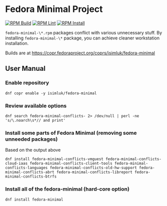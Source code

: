 # Fedora Minimal Project
[![RPM Build](https://github.com/Element104/fedora-minimal/actions/workflows/rpm_build.yaml/badge.svg)](https://github.com/Element104/fedora-minimal/actions/workflows/rpm_build.yaml)
[![RPM Lint](https://github.com/Element104/fedora-minimal/actions/workflows/rpmlint.yml/badge.svg)](https://github.com/Element104/fedora-minimal/actions/workflows/rpmlint.yml)
[![RPM Install](https://github.com/Element104/fedora-minimal/actions/workflows/e2e.yml/badge.svg)](https://github.com/Element104/fedora-minimal/actions/workflows/e2e.yml)

`fedora-minimal-\*.rpm` packages conflict with various unnecessary stuff.
By installing `fedora-minimal-\*` package, you can achieve cleaner workstation installation.

Builds are at https://copr.fedoraproject.org/coprs/isimluk/fedora-minimal

## User Manual

### Enable repository

```
dnf copr enable -y isimluk/fedora-minimal
```

### Review available options

```
dnf search fedora-minimal-conflicts- 2> /dev/null | perl -ne 's/\.noarch\s*// and print'
```

### Install some parts of Fedora Minimal (removing some unneeded packages)
Based on the output above
```
dnf install fedora-minimal-conflicts-vmguest fedora-minimal-conflicts-cloud-iaas fedora-minimal-conflicts-client-tools fedora-minimal-conflicts-languages fedora-minimal-conflicts-old-hw-support fedora-minimal-conflicts-abrt fedora-minimal-conflicts-libreport fedora-minimal-conflicts-btrfs
```

### Install all of the fedora-minimal (hard-core option)
```
dnf install fedora-minimal
```
